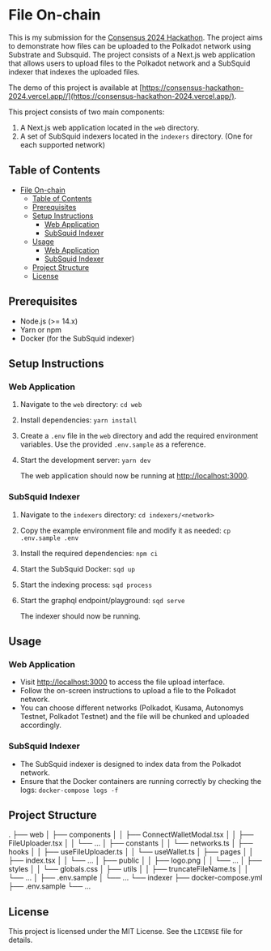 # File On-chain

This is my submission for the [Consensus 2024 Hackathon](https://consensus2024.coindesk.com/hackathon/). The project aims to demonstrate how files can be uploaded to the Polkadot network using Substrate and Subsquid. The project consists of a Next.js web application that allows users to upload files to the Polkadot network and a SubSquid indexer that indexes the uploaded files.

The demo of this project is available at [https://consensus-hackathon-2024.vercel.app//](https://consensus-hackathon-2024.vercel.app/).

This project consists of two main components:

1. A Next.js web application located in the `web` directory.
2. A set of SubSquid indexers located in the `indexers` directory. (One for each supported network)

## Table of Contents

- [File On-chain](#file-on-chain)
  - [Table of Contents](#table-of-contents)
  - [Prerequisites](#prerequisites)
  - [Setup Instructions](#setup-instructions)
    - [Web Application](#web-application)
    - [SubSquid Indexer](#subsquid-indexer)
  - [Usage](#usage)
    - [Web Application](#web-application-1)
    - [SubSquid Indexer](#subsquid-indexer-1)
  - [Project Structure](#project-structure)
  - [License](#license)

## Prerequisites

- Node.js (>= 14.x)
- Yarn or npm
- Docker (for the SubSquid indexer)

## Setup Instructions

### Web Application

1. Navigate to the `web` directory:
   `cd web`

2. Install dependencies:
   `yarn install`

3. Create a `.env` file in the `web` directory and add the required environment variables. Use the provided `.env.sample` as a reference.

4. Start the development server:
   `yarn dev`

   The web application should now be running at [http://localhost:3000](http://localhost:3000).

### SubSquid Indexer

1. Navigate to the `indexers` directory:
   `cd indexers/<network>`

2. Copy the example environment file and modify it as needed:
   `cp .env.sample .env`

3. Install the required dependencies:
   `npm ci`

4. Start the SubSquid Docker:
   `sqd up`

5. Start the indexing process:
   `sqd process`

6. Start the graphql endpoint/playground:
   `sqd serve`

   The indexer should now be running.

## Usage

### Web Application

- Visit [http://localhost:3000](http://localhost:3000) to access the file upload interface.
- Follow the on-screen instructions to upload a file to the Polkadot network.
- You can choose different networks (Polkadot, Kusama, Autonomys Testnet, Polkadot Testnet) and the file will be chunked and uploaded accordingly.

### SubSquid Indexer

- The SubSquid indexer is designed to index data from the Polkadot network.
- Ensure that the Docker containers are running correctly by checking the logs:
  `docker-compose logs -f`

## Project Structure

.
├── web
│ ├── components
│ │ ├── ConnectWalletModal.tsx
│ │ ├── FileUploader.tsx
│ │ └── ...
│ ├── constants
│ │ └── networks.ts
│ ├── hooks
│ │ ├── useFileUploader.ts
│ │ └── useWallet.ts
│ ├── pages
│ │ ├── index.tsx
│ │ └── ...
│ ├── public
│ │ ├── logo.png
│ │ └── ...
│ ├── styles
│ │ └── globals.css
│ ├── utils
│ │ ├── truncateFileName.ts
│ │ └── ...
│ ├── .env.sample
│ └── ...
└── indexer
├── docker-compose.yml
├── .env.sample
└── ...

## License

This project is licensed under the MIT License. See the `LICENSE` file for details.

